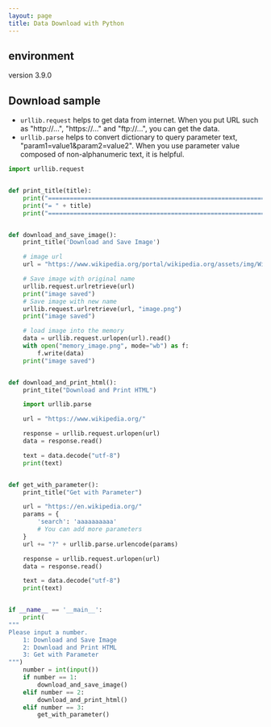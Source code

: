 ```yaml
---
layout: page
title: Data Download with Python
---
```


## environment

version 3.9.0

## Download sample

* `urllib.request` helps to get data from internet. When you put URL such as "http://...", "https://..." and "ftp://...", you can get the data.
* `urllib.parse` helps to convert dictionary to query parameter text, "param1=value1&param2=value2". When you use parameter value composed of non-alphanumeric text, it is helpful.


```python
import urllib.request


def print_title(title):
    print("==================================================================")
    print("= " + title)
    print("==================================================================")


def download_and_save_image():
    print_title('Download and Save Image')

    # image url
    url = "https://www.wikipedia.org/portal/wikipedia.org/assets/img/Wikipedia-logo-v2@2x.png"

    # Save image with original name
    urllib.request.urlretrieve(url)
    print("image saved")
    # Save image with new name
    urllib.request.urlretrieve(url, "image.png")
    print("image saved")

    # load image into the memory
    data = urllib.request.urlopen(url).read()
    with open("memory_image.png", mode="wb") as f:
        f.write(data)
    print("image saved")


def download_and_print_html():
    print_tite("Download and Print HTML")

    import urllib.parse

    url = "https://www.wikipedia.org/"

    response = urllib.request.urlopen(url)
    data = response.read()

    text = data.decode("utf-8")
    print(text)


def get_with_parameter():
    print_title("Get with Parameter")

    url = "https://en.wikipedia.org/"
    params = {
        'search': 'aaaaaaaaaa'
        # You can add more parameters
    }
    url += "?" + urllib.parse.urlencode(params)

    response = urllib.request.urlopen(url)
    data = response.read()

    text = data.decode("utf-8")
    print(text)


if __name__ == '__main__':
    print(
"""
Please input a number.
    1: Download and Save Image
    2: Download and Print HTML
    3: Get with Parameter
""")
    number = int(input())
    if number == 1:
        download_and_save_image()
    elif number == 2:
        download_and_print_html()
    elif number == 3:
        get_with_parameter()

```
